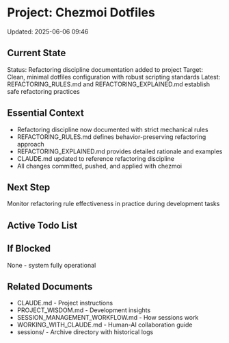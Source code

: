 # Project: Chezmoi Dotfiles
Updated: 2025-06-06 09:46

## Current State
Status: Refactoring discipline documentation added to project
Target: Clean, minimal dotfiles configuration with robust scripting standards
Latest: REFACTORING_RULES.md and REFACTORING_EXPLAINED.md establish safe refactoring practices

## Essential Context
- Refactoring discipline now documented with strict mechanical rules
- REFACTORING_RULES.md defines behavior-preserving refactoring approach
- REFACTORING_EXPLAINED.md provides detailed rationale and examples
- CLAUDE.md updated to reference refactoring discipline
- All changes committed, pushed, and applied with chezmoi

## Next Step
Monitor refactoring rule effectiveness in practice during development tasks

## Active Todo List

## If Blocked
None - system fully operational

## Related Documents
- CLAUDE.md - Project instructions
- PROJECT_WISDOM.md - Development insights
- SESSION_MANAGEMENT_WORKFLOW.md - How sessions work
- WORKING_WITH_CLAUDE.md - Human-AI collaboration guide
- sessions/ - Archive directory with historical logs
